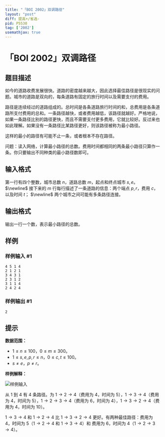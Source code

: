 ```yaml
---
title: "「BOI 2002」双调路径"
layout: "post"
diff: 提高+/省选-
pid: P5530
tag: ['2002']
usemathjax: true
---
```


# 「BOI 2002」双调路径
## 题目描述

如今的道路收费发展很快。道路的密度越来越大，因此选择最佳路径是很现实的问题。城市的道路是双向的，每条道路有固定的旅行时间以及需要支付的费用。

路径是连续经过的道路组成的。总时间是各条道路旅行时间的和，总费用是各条道路所支付费用的总和。一条路径越快，或者费用越低，该路径就越好。严格地说，如果一条路径比别的路径更快，而且不需要支付更多费用，它就比较好。反过来也如此理解。如果没有一条路径比某路径更好，则该路径被称为最小路径。

这样的最小的路径有可能不止一条，或者根本不存在路径。

问题：读入网络，计算最小路径的总数。费用时间都相同的两条最小路径只算作一条。你只要输出不同种类的最小路径数即可。
## 输入格式

第一行有四个整数，城市总数 $n$，道路总数 $m$，起点和终点城市 $s,e$。
$\newline$
接下来的 $m$ 行每行描述了一条道路的信息：两个端点 $p,r$，费用 $c$，以及时间 $t$；
$\newline$
两个城市之间可能有多条路径连接。
## 输出格式

输出一行一个数，表示最小路径的总数。
## 样例

### 样例输入 #1
```
4 5 1 4
2 1 2 1
3 4 3 1
2 3 1 2
3 1 1 4
2 4 2 4
```
### 样例输出 #1
```
2
```
## 提示

**数据范围：**
- $1\leq{n}\leq100$，$0\leq{m}\leq300$。
- $1\leq{s,e,p,r}\leq{n}$，$0\leq{c,t}\leq100$。
- $s\neq{e}，p\neq{r}$。

**样例解释：**

![样例输入](https://z3.ax1x.com/2021/09/24/4DN3xP.png)

从 $1$ 到 $4$ 有 $4$ 条路径。为 $1\rightarrow 2\rightarrow 4$（费用为 $4$，时间为 $5$），$1\rightarrow 3\rightarrow 4$（费用为 $4$，时间为 $5$），$1\rightarrow 2\rightarrow 3\rightarrow 4$（费用为 $6$，时间为 $4$），$1\rightarrow 3\rightarrow 2\rightarrow 4$（费用为 $4$，时间为 $10$）。

$1\rightarrow 3\rightarrow 4$ 和 $1\rightarrow 2\rightarrow 4$ 比 $1\rightarrow 3\rightarrow 2\rightarrow 4$ 更好。有两种最佳路径：费用为 $4$，时间为 $5$（$1\rightarrow 2\rightarrow 4$ 和 $1\rightarrow 3\rightarrow 4$）和 费用为 $6$，时间为 $4$（$1\rightarrow 2\rightarrow 3\rightarrow 4$）。
